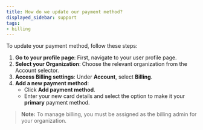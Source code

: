```yaml
---
title: How do we update our payment method?
displayed_sidebar: support
tags:
- billing
---
```


To update your payment method, follow these steps:

1. **Go to your profile page**: First, navigate to your user profile page.
2. **Select your Organization**: Choose the relevant organization from the Account selector.
3. **Access Billing settings**: Under **Account**, select **Billing**.
4. **Add a new payment method**:
   - Click **Add payment method**.
   - Enter your new card details and select the option to make it your **primary** payment method.

> **Note:** To manage billing, you must be assigned as the billing admin for your organization.
